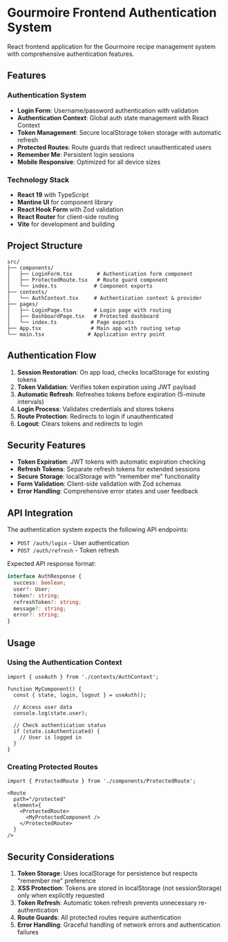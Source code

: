 # Gourmoire Frontend Authentication System

React frontend application for the Gourmoire recipe management system with comprehensive authentication features.

## Features

### Authentication System
- **Login Form**: Username/password authentication with validation
- **Authentication Context**: Global auth state management with React Context
- **Token Management**: Secure localStorage token storage with automatic refresh
- **Protected Routes**: Route guards that redirect unauthenticated users
- **Remember Me**: Persistent login sessions
- **Mobile Responsive**: Optimized for all device sizes

### Technology Stack
- **React 19** with TypeScript
- **Mantine UI** for component library
- **React Hook Form** with Zod validation
- **React Router** for client-side routing
- **Vite** for development and building

## Project Structure

```
src/
├── components/
│   ├── LoginForm.tsx        # Authentication form component
│   ├── ProtectedRoute.tsx   # Route guard component
│   └── index.ts            # Component exports
├── contexts/
│   └── AuthContext.tsx     # Authentication context & provider
├── pages/
│   ├── LoginPage.tsx       # Login page with routing
│   ├── DashboardPage.tsx   # Protected dashboard
│   └── index.ts           # Page exports
├── App.tsx                # Main app with routing setup
└── main.tsx              # Application entry point
```

## Authentication Flow

1. **Session Restoration**: On app load, checks localStorage for existing tokens
2. **Token Validation**: Verifies token expiration using JWT payload
3. **Automatic Refresh**: Refreshes tokens before expiration (5-minute intervals)
4. **Login Process**: Validates credentials and stores tokens
5. **Route Protection**: Redirects to login if unauthenticated
6. **Logout**: Clears tokens and redirects to login

## Security Features

- **Token Expiration**: JWT tokens with automatic expiration checking
- **Refresh Tokens**: Separate refresh tokens for extended sessions
- **Secure Storage**: localStorage with "remember me" functionality
- **Form Validation**: Client-side validation with Zod schemas
- **Error Handling**: Comprehensive error states and user feedback

## API Integration

The authentication system expects the following API endpoints:

- `POST /auth/login` - User authentication
- `POST /auth/refresh` - Token refresh

Expected API response format:
```typescript
interface AuthResponse {
  success: boolean;
  user?: User;
  token?: string;
  refreshToken?: string;
  message?: string;
  error?: string;
}
```

## Usage

### Using the Authentication Context

```tsx
import { useAuth } from './contexts/AuthContext';

function MyComponent() {
  const { state, login, logout } = useAuth();
  
  // Access user data
  console.log(state.user);
  
  // Check authentication status
  if (state.isAuthenticated) {
    // User is logged in
  }
}
```

### Creating Protected Routes

```tsx
import { ProtectedRoute } from './components/ProtectedRoute';

<Route 
  path="/protected" 
  element={
    <ProtectedRoute>
      <MyProtectedComponent />
    </ProtectedRoute>
  } 
/>
```

## Security Considerations

1. **Token Storage**: Uses localStorage for persistence but respects "remember me" preference
2. **XSS Protection**: Tokens are stored in localStorage (not sessionStorage) only when explicitly requested
3. **Token Refresh**: Automatic token refresh prevents unnecessary re-authentication
4. **Route Guards**: All protected routes require authentication
5. **Error Handling**: Graceful handling of network errors and authentication failures